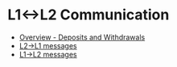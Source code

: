 # L1<->L2 Communication

- [Overview - Deposits and Withdrawals](./overview_deposits_withdrawals.md)
- [L2->L1 messages](./l2_to_l1.md)
- [L1->L2 messages](./l1_to_l2.md)
